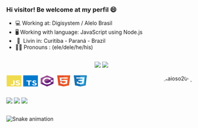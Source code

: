 ### Hi visitor! Be welcome at my perfil 😄

- 💻 Working at: Digisystem / Alelo Brasil
- 🖥 Working with language: JavaScript using Node.js
- &nbsp;📍 &nbsp;Livin in: Curitiba - Paraná - Brazil
- 👦🏻 Pronouns : (ele/dele/he/his)

##

<div align="center">
  <img height="180em" src="https://github-readme-stats.vercel.app/api?username=kaioso20&show_icons=true&theme=dracula&include_all_commits=true&count_private=true"/>
  <img height="180em" src="https://github-readme-stats.vercel.app/api/top-langs/?username=kaioso20&layout=compact&langs_count=9&theme=dracula"/>
</div>
<div style="display: inline_block"><br>
  <img align="center" alt="kaioso20-Js" height="30" width="40" src="https://raw.githubusercontent.com/devicons/devicon/master/icons/javascript/javascript-plain.svg">
  <img align="center" alt="kaioso20-Ts" height="30" width="40" src="https://raw.githubusercontent.com/devicons/devicon/master/icons/typescript/typescript-plain.svg">
  <img align="center" alt="kaioso20-Csharp" height="30" width="40" src="https://raw.githubusercontent.com/devicons/devicon/master/icons/csharp/csharp-original.svg">
  <img align="center" alt="kaioso20-HTML" height="30" width="40" src="https://raw.githubusercontent.com/devicons/devicon/master/icons/html5/html5-original.svg">
  <img align="center" alt="kaioso20-CSS" height="30" width="40" src="https://raw.githubusercontent.com/devicons/devicon/master/icons/css3/css3-original.svg">
  <img align="right" alt="kaioso20-gif" height="150" style="border-radius:50px;" src="https://lh3.googleusercontent.com/0l0SO2XXlrKr0nM6_zg8V9nCVnkkshY-2Ih0rKnyvM3zJWDbHpLvg5qHG5BfRKrvoIHE5VfCX-TQM987ckQh6AxQbAG8kHHtobQu7A0pcZg4XJby4jieUvNjgw1gaMmgyMufVsMiZAJv7nOY2aEErF9vI3Hqv3o5v9G28EZnykhT_XFWIbnBwpF6RtUyKFYvRBeM4Ed3pFruWwKzAgslq_7lwl0pTtT4j-qG6xqiJwksN2z1ndaJSe4mnzWkquMLv1rveYiz6KibkuvijclxyYk-mu1PYtB6HQllVJnn57e5JcuhxbqabDaUqKW2Vl63YEbc99MwS0E2DGNoKAXL0V83GceLCa2dVg-qfywM4giKEvuEOYHqV1K6lwwr_cFk7rPfar4_yFmrbd3hvlpzmzokQJrf4PB0Mo1kXJyXyw5-OnlL5pZBJI9ldsowRLFm1BkwpaWwEKtx8dThTDbgI7IfbJz7-rNOHWWMx6WxSd9bZb8nvJQKIesYd3jBsmL2-4sXuJ6SHb6PsUHN-xkw-UGVX8floEmlWYhB0wtR7vUAIPtVLwPA2DCvSzL6zFrIsPANFWRsmonee1-_XngzhZB4KSj45It1chlO3pwTXXOvwFVFxGrlN4aeJ4NA0M0vjxWeFyf4HSwFwsg_eq3l5Le_ncECFCjumxArlwGq3EXhGkRDDPwUZDn_S5VizBckfllszPPZrbi61cnXeglVQ2dGU9u0PIVmDqbulhe-o98nsGA-9ow-Ao0tHaSe-XQCi1Tp0lKN6e8nr1H0_7aBE_eXhGcZc7llMSKy=s512-no?authuser=1">
  
</div>
  
  ##
 
<div> 
  <a href="https://instagram.com/kaioso20/" target="_blank"><img src="https://img.shields.io/badge/-Instagram-%23E4405F?style=for-the-badge&logo=instagram&logoColor=white" target="_blank"></a>
  <a href = "mailto:gabardo.caiorafael@gmail.com"><img src="https://img.shields.io/badge/-Gmail-%23333?style=for-the-badge&logo=gmail&logoColor=white" target="_blank"></a>
  <a href="https://www.linkedin.com/in/caio-rafael-gabardo-6b6669163/" target="_blank"><img src="https://img.shields.io/badge/-LinkedIn-%230077B5?style=for-the-badge&logo=linkedin&logoColor=white" target="_blank"></a>
</div>

  ##
  
<div>
    
   ![Snake animation](https://github.com/kaioso20/kaioso20/blob/output/github-contribution-grid-snake.svg)
  
</div>

